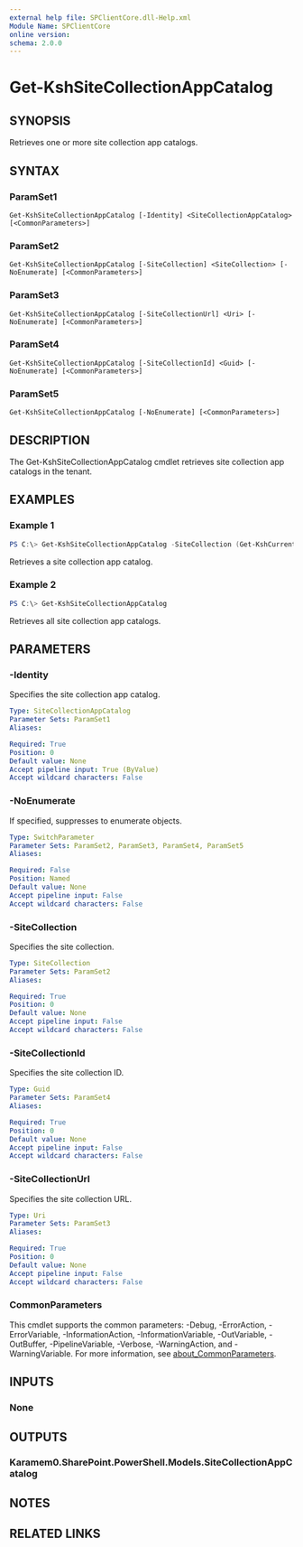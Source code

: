 ```yaml
---
external help file: SPClientCore.dll-Help.xml
Module Name: SPClientCore
online version:
schema: 2.0.0
---
```


# Get-KshSiteCollectionAppCatalog

## SYNOPSIS
Retrieves one or more site collection app catalogs.

## SYNTAX

### ParamSet1
```
Get-KshSiteCollectionAppCatalog [-Identity] <SiteCollectionAppCatalog> [<CommonParameters>]
```

### ParamSet2
```
Get-KshSiteCollectionAppCatalog [-SiteCollection] <SiteCollection> [-NoEnumerate] [<CommonParameters>]
```

### ParamSet3
```
Get-KshSiteCollectionAppCatalog [-SiteCollectionUrl] <Uri> [-NoEnumerate] [<CommonParameters>]
```

### ParamSet4
```
Get-KshSiteCollectionAppCatalog [-SiteCollectionId] <Guid> [-NoEnumerate] [<CommonParameters>]
```

### ParamSet5
```
Get-KshSiteCollectionAppCatalog [-NoEnumerate] [<CommonParameters>]
```

## DESCRIPTION
The Get-KshSiteCollectionAppCatalog cmdlet retrieves site collection app catalogs in the tenant.

## EXAMPLES

### Example 1
```powershell
PS C:\> Get-KshSiteCollectionAppCatalog -SiteCollection (Get-KshCurrentSiteCollection)
```

Retrieves a site collection app catalog.

### Example 2
```powershell
PS C:\> Get-KshSiteCollectionAppCatalog
```

Retrieves all site collection app catalogs.

## PARAMETERS

### -Identity
Specifies the site collection app catalog.

```yaml
Type: SiteCollectionAppCatalog
Parameter Sets: ParamSet1
Aliases:

Required: True
Position: 0
Default value: None
Accept pipeline input: True (ByValue)
Accept wildcard characters: False
```

### -NoEnumerate
If specified, suppresses to enumerate objects.

```yaml
Type: SwitchParameter
Parameter Sets: ParamSet2, ParamSet3, ParamSet4, ParamSet5
Aliases:

Required: False
Position: Named
Default value: None
Accept pipeline input: False
Accept wildcard characters: False
```

### -SiteCollection
Specifies the site collection.

```yaml
Type: SiteCollection
Parameter Sets: ParamSet2
Aliases:

Required: True
Position: 0
Default value: None
Accept pipeline input: False
Accept wildcard characters: False
```

### -SiteCollectionId
Specifies the site collection ID.

```yaml
Type: Guid
Parameter Sets: ParamSet4
Aliases:

Required: True
Position: 0
Default value: None
Accept pipeline input: False
Accept wildcard characters: False
```

### -SiteCollectionUrl
Specifies the site collection URL.

```yaml
Type: Uri
Parameter Sets: ParamSet3
Aliases:

Required: True
Position: 0
Default value: None
Accept pipeline input: False
Accept wildcard characters: False
```

### CommonParameters
This cmdlet supports the common parameters: -Debug, -ErrorAction, -ErrorVariable, -InformationAction, -InformationVariable, -OutVariable, -OutBuffer, -PipelineVariable, -Verbose, -WarningAction, and -WarningVariable. For more information, see [about_CommonParameters](http://go.microsoft.com/fwlink/?LinkID=113216).

## INPUTS

### None

## OUTPUTS

### Karamem0.SharePoint.PowerShell.Models.SiteCollectionAppCatalog

## NOTES

## RELATED LINKS
